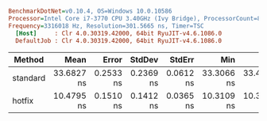 ``` ini

BenchmarkDotNet=v0.10.4, OS=Windows 10.0.10586
Processor=Intel Core i7-3770 CPU 3.40GHz (Ivy Bridge), ProcessorCount=8
Frequency=3316018 Hz, Resolution=301.5665 ns, Timer=TSC
  [Host]     : Clr 4.0.30319.42000, 64bit RyuJIT-v4.6.1086.0
  DefaultJob : Clr 4.0.30319.42000, 64bit RyuJIT-v4.6.1086.0


```
 |   Method |       Mean |     Error |    StdDev |    StdErr |        Min |         Q1 |     Median |         Q3 |        Max |        Op/s | Scaled | ScaledSD | Allocated |
 |--------- |-----------:|----------:|----------:|----------:|-----------:|-----------:|-----------:|-----------:|-----------:|------------:|-------:|---------:|----------:|
 | standard | 33.6827 ns | 0.2533 ns | 0.2369 ns | 0.0612 ns | 33.3066 ns | 33.4946 ns | 33.6720 ns | 33.8445 ns | 34.1795 ns | 29688831.09 |   1.00 |     0.00 |      0 kB |
 |   hotfix | 10.4795 ns | 0.1510 ns | 0.1412 ns | 0.0365 ns | 10.3109 ns | 10.3616 ns | 10.4491 ns | 10.6363 ns | 10.7842 ns | 95424763.89 |   0.31 |     0.00 |      0 kB |
